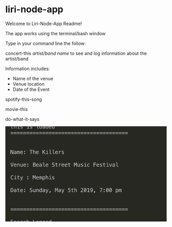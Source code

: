 # liri-node-app

Welcome to Liri-Node-App Readme!

The app works using the terminal/bash window

Type in your command line the follow:

concert-this *artist/band name* to see and log information about the artist/band

Information includes:

* Name of the venue
* Venue location
* Date of the Event


spotify-this-song

movie-this

do-what-it-says



![Test Logo](/images/logo.png)


